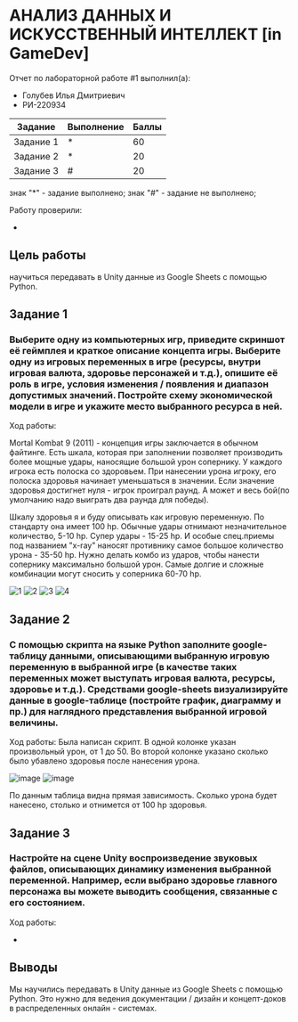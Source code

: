 # АНАЛИЗ ДАННЫХ И ИСКУССТВЕННЫЙ ИНТЕЛЛЕКТ [in GameDev]
Отчет по лабораторной работе #1 выполнил(а):
- Голубев Илья Дмитриевич
- РИ-220934

| Задание | Выполнение | Баллы |
| ------ | ------ | ------ |
| Задание 1 | * | 60 |
| Задание 2 | * | 20 |
| Задание 3 | # | 20 |

знак "*" - задание выполнено; знак "#" - задание не выполнено;

Работу проверили:

-

## Цель работы
научиться передавать в Unity данные из Google Sheets с помощью Python.

## Задание 1
### Выберите одну из компьютерных игр, приведите скриншот её геймплея и краткое описание концепта игры. Выберите одну из игровых переменных в игре (ресурсы, внутри игровая валюта, здоровье персонажей и т.д.), опишите её роль в игре, условия изменения / появления и диапазон допустимых значений. Постройте схему экономической модели в игре и укажите место выбранного ресурса в ней.
Ход работы:

Mortal Kombat 9 (2011) - концепция игры заключается в обычном файтинге. Есть шкала, которая при заполнении позволяет производить
более мощные удары, наносящие большой урон сопернику. У каждого игрока есть полоска со здоровьем. При нанесении урона игроку, его полоска здоровья начинает уменьшаться в значении. Если значение здоровья достигнет нуля - игрок проиграл раунд. А может и весь бой(по умолчанию надо выиграть два раунда для победы).

Шкалу здоровья я и буду описывать как игровую переменную. По стандарту она имеет 100 hp. Обычные удары отнимают незначительное количество, 5-10 hp. Супер удары - 15-25 hp. И особые спец.приемы под названием "x-ray" наносят противнику самое большое количество урона - 35-50 hp. Нужно делать комбо из ударов, чтобы нанести сопернику максимально большой урон. Самые долгие и сложные комбинации могут сносить у соперника 60-70 hp. 

![1](https://github.com/iglbv/DA-in_GameDev-lab2/assets/130669110/db5a104d-5b71-424f-bf85-f8ebff9f61ef)
![2](https://github.com/iglbv/DA-in_GameDev-lab2/assets/130669110/2d62217e-24eb-4c85-bbac-83bf49c0b893)
![3](https://github.com/iglbv/DA-in_GameDev-lab2/assets/130669110/d18bce77-079b-48e4-b8eb-e05156538a69)
![4](https://github.com/iglbv/DA-in_GameDev-lab2/assets/130669110/2ab51b41-cb48-49c5-8904-0f19c62fde73)

## Задание 2
### С помощью скрипта на языке Python заполните google-таблицу данными, описывающими выбранную игровую переменную в выбранной игре (в качестве таких переменных может выступать игровая валюта, ресурсы, здоровье и т.д.). Средствами google-sheets визуализируйте данные в google-таблице (постройте график, диаграмму и пр.) для наглядного представления выбранной игровой величины.

Ход работы:
Была написан скрипт. В одной колонке указан произвольный урон, от 1 до 50. Во второй колонке указано сколько было убавлено здоровья после нанесения урона. 

![image](https://github.com/iglbv/DA-in_GameDev-lab2/assets/130669110/b91f04b9-c065-44fe-8fc5-0a3b38dda849)
![image](https://github.com/iglbv/DA-in_GameDev-lab2/assets/130669110/eb9e0c87-4a96-42e3-ae96-cd0e48693944)

По данным таблица видна прямая зависимость. Сколько урона будет нанесено, столько и отнимется от 100 hp здоровья.

## Задание 3
### Настройте на сцене Unity воспроизведение звуковых файлов, описывающих динамику изменения выбранной переменной. Например, если выбрано здоровье главного персонажа вы можете выводить сообщения, связанные с его состоянием.

Ход работы:

-

## Выводы

Мы научились передавать в Unity данные из Google Sheets с помощью Python. Это нужно для ведения документации / дизайн и концепт-доков в распределенных онлайн - системах.
